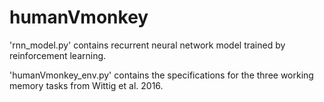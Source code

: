 # humanVmonkey

'rnn_model.py' contains recurrent neural network model trained by reinforcement learning.  

'humanVmonkey_env.py' contains the specifications for the three working memory tasks from Wittig et al. 2016.
